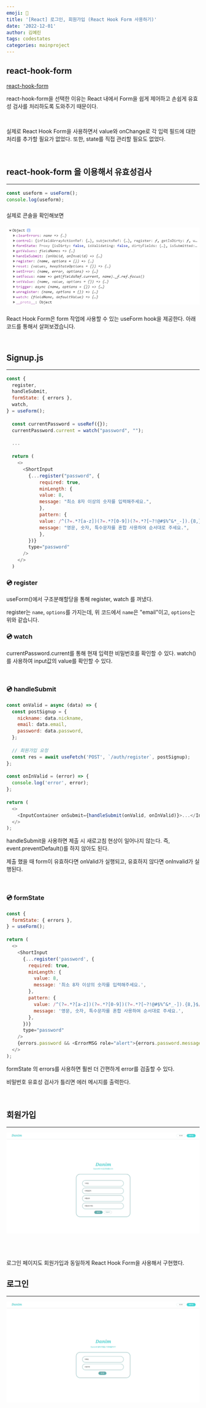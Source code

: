 ```yaml
---
emoji: 🎈
title: '[React] 로그인, 회원가입 (React Hook Form 사용하기)'
date: '2022-12-01'
author: 김예린
tags: codestates
categories: mainproject
---
```


## react-hook-form

[react-hook-form](https://react-hook-form.com/)

react-hook-form을 선택한 이유는 React 내에서 Form을 쉽게 제어하고 손쉽게 유효성 검사를 처리하도록 도와주기 때문이다.

<br>

실제로 React Hook Form을 사용하면서 value와 onChange로 각 입력 필드에 대한 처리를 추가할 필요가 없었다. 또한, state를 직접 관리할 필요도 없었다.

<br>

## react-hook-form 을 이용해서 유효성검사

---

```js
const useform = useForm();
console.log(useform);
```

###

실제로 콘솔을 확인해보면

###

![form_hook.png](form_hook.png)

###

React Hook Form은 form 작업에 사용할 수 있는 useForm hook을 제공한다. 아래 코드를 통해서 살펴보겠습니다.

<br>

## Signup.js

---

```js
const {
  register,
  handleSubmit,
  formState: { errors },
  watch,
} = useForm();

  const currentPassword = useRef({});
  currentPassword.current = watch("password", "");

  ...

  return (
    <>
      <ShortInput
        {...register("password", {
            required: true,
            minLength: {
            value: 8,
            message: "최소 8자 이상의 숫자를 입력해주세요.",
            },
            pattern: {
            value: /^(?=.*?[a-z])(?=.*?[0-9])(?=.*?[~?!@#$%^&*_-]).{8,}$/,
            message: "영문, 숫자, 특수문자를 혼합 사용하여 순서대로 주세요.",
            },
        })}
        type="password"
      />
    </>
  )
```

### 💿 register

useForm()에서 구조분해할당을 통해 register, watch 를 꺼냈다.

register는 `name`, `options`를 가지는데, 위 코드에서 `name`은 "email"이고, `options`는 위와 같습니다.

### 💿 watch

currentPassword.current를 통해 현재 입력한 비밀번호를 확인할 수 있다.
watch()를 사용하여 input값의 value를 확인할 수 있다.

<br>

### 💿 handleSubmit

```js
const onValid = async (data) => {
  const postSignup = {
    nickname: data.nickname,
    email: data.email,
    password: data.password,
  };

  // 회원가입 요청
  const res = await useFetch('POST', `/auth/register`, postSignup);
};

const onInValid = (error) => {
  console.log('error', error);
};

return (
  <>
    <InputContainer onSubmit={handleSubmit(onValid, onInValid)}>...</InputContainer>
  </>
);
```

handleSubmit을 사용하면 제출 시 새로고침 현상이 일어나지 않는다. 즉, event.preventDefault()를 하지 않아도 된다.

제출 했을 때 form이 유효하다면 onValid가 실행되고, 유효하지 않다면 onInvalid가 실행된다.

<br>

### 💿 formState

```js
const {
  formState: { errors },
} = useForm();

return (
  <>
    <ShortInput
      {...register('password', {
        required: true,
        minLength: {
          value: 8,
          message: '최소 8자 이상의 숫자를 입력해주세요.',
        },
        pattern: {
          value: /^(?=.*?[a-z])(?=.*?[0-9])(?=.*?[~?!@#$%^&*_-]).{8,}$/,
          message: '영문, 숫자, 특수문자를 혼합 사용하여 순서대로 주세요.',
        },
      })}
      type="password"
    />
    {errors.password && <ErrorMSG role="alert">{errors.password.message}</ErrorMSG>}
  </>
);
```

formState 의 errors를 사용하면 훨씬 더 간편하게 error를 검출할 수 있다.

비밀번호 유효성 검사가 틀리면 에러 메시지를 출력한다.

<br>

## 회원가입

---

![register.gif](register.gif)

<br>
<br>

로그인 페이지도 회원가입과 동일하게 React Hook Form을 사용해서 구현했다.

## 로그인

---

![login.gif](login.gif)

